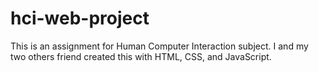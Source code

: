 # hci-web-project
This is an assignment for Human Computer Interaction subject. I and my two others friend created this with HTML, CSS, and JavaScript.
